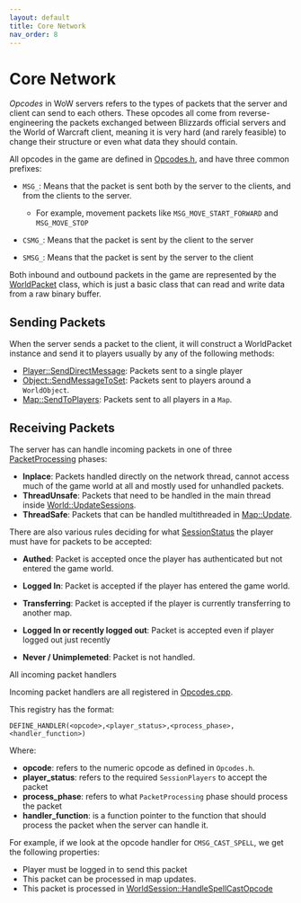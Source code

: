 ```yaml
---
layout: default
title: Core Network
nav_order: 8
---
```


# Core Network

_Opcodes_ in WoW servers refers to the types of packets that the server and client can send to each others. These opcodes all come from reverse-engineering the packets exchanged between Blizzards official servers and the World of Warcraft client, meaning it is very hard (and rarely feasible) to change their structure or even what data they should contain.

All opcodes in the game are defined in [Opcodes.h](https://github.com/TrinityCore/TrinityCore/blob/3.3.5/src/server/game/Server/Protocol/Opcodes.h#:~:text=enum%20Opcodes), and have three common prefixes:
- `MSG_`: Means that the packet is sent both by the server to the clients, and from the clients to the server.
    - For example, movement packets like `MSG_MOVE_START_FORWARD` and `MSG_MOVE_STOP`

- `CSMG_`: Means that the packet is sent by the client to the server

- `SMSG_`: Means that the packet is sent by the server to the client

Both inbound and outbound packets in the game are represented by the [WorldPacket](https://github.com/TrinityCore/TrinityCore/blob/3.3.5/src/server/game/Server/WorldPacket.h#:~:text=class%20WorldPacket) class, which is just a basic class that can read and write data from a raw binary buffer.

## Sending Packets

When the server sends a packet to the client, it will construct a WorldPacket instance and send it to players usually by any of the following methods:

- [Player::SendDirectMessage](): Packets sent to a single player
- [Object::SendMessageToSet](): Packets sent to players around a `WorldObject`.
- [Map::SendToPlayers](): Packets sent to all players in a `Map`.

## Receiving Packets

The server has can handle incoming packets in one of three [PacketProcessing](https://github.com/TrinityCore/TrinityCore/blob/3.3.5/src/server/game/Server/Protocol/Opcodes.h#:~:text=enum%20PacketProcessing) phases:

- **Inplace**: Packets handled directly on the network thread, cannot access much of the game world at all and mostly used for unhandled packets.
- **ThreadUnsafe**: Packets that need to be handled in the main thread inside [World::UpdateSessions]().
- **ThreadSafe**: Packets that can be handled multithreaded in [Map::Update]().

There are also various rules deciding for what [SessionStatus](https://github.com/TrinityCore/TrinityCore/blob/3.3.5/src/server/game/Server/Protocol/Opcodes.h#:~:text=enum%20SessionStatus) the player must have for packets to be accepted:

- **Authed**: Packet is accepted once the player has authenticated but not entered the game world.

- **Logged In**: Packet is accepted if the player has entered the game world.

- **Transferring**: Packet is accepted if the player is currently transferring to another map.

- **Logged In or recently logged out**: Packet is accepted even if player logged out just recently

- **Never / Unimplemeted**: Packet is not handled.

All incoming packet handlers 

Incoming packet handlers are all registered in [Opcodes.cpp](https://github.com/TrinityCore/TrinityCore/blob/3.3.5/src/server/game/Server/Protocol/Opcodes.cpp#:~:text=#define%20DEFINE_SERVER_OPCODE_HANDLER).

This registry has the format:

`DEFINE_HANDLER(<opcode>,<player_status>,<process_phase>,<handler_function>)`

Where: 
- **opcode**: refers to the numeric opcode as defined in `Opcodes.h`.
- **player_status**: refers to the required `SessionPlayers` to accept the packet
- **process_phase**: refers to what `PacketProcessing` phase should process the packet
- **handler_function**: is a function pointer to the function that should process the packet when the server can handle it.

For example, if we look at the opcode handler for `CMSG_CAST_SPELL`, we get the following properties:
- Player must be logged in to send this packet
- This packet can be processed in map updates.
- This packet is processed in [WorldSession::HandleSpellCastOpcode](https://github.com/TrinityCore/TrinityCore/blob/3.3.5/src/server/game/Handlers/SpellHandler.cpp#:~:text=void%20WorldSession::HandleCastSpellOpcode)